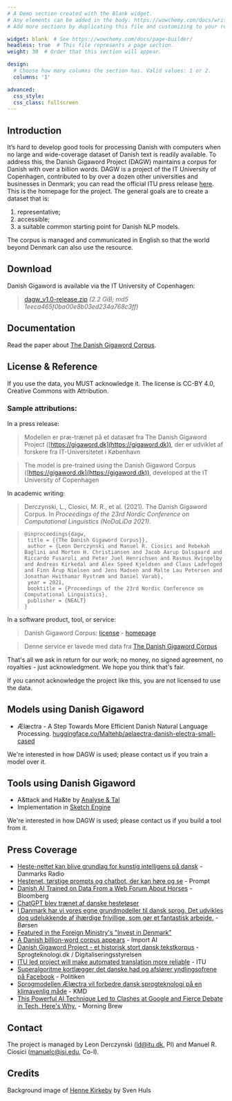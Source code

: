 ```yaml
---
# A Demo section created with the Blank widget.
# Any elements can be added in the body: https://wowchemy.com/docs/writing-markdown-latex/
# Add more sections by duplicating this file and customizing to your requirements.

widget: blank  # See https://wowchemy.com/docs/page-builder/
headless: true  # This file represents a page section.
weight: 30  # Order that this section will appear.

design:
  # Choose how many columns the section has. Valid values: 1 or 2.
  columns: '1'

advanced:
  css_style:
  css_class: fullscreen
---
```



## Introduction

It’s hard to develop good tools for processing Danish with computers when no large and wide-coverage dataset of Danish text is readily available. To address this, the Danish Gigaword Project (DAGW) maintains a corpus for Danish with over a billion words. DAGW is a project of the IT University of Copenhagen, contributed to by over a dozen other universities and businesses in Denmark; you can read the official ITU press release [here](https://en.itu.dk/about-itu/press/news-from-itu/2021/itu-led-project-will-make-automated-translation-more-reliable). This is the homepage for the project. The general goals are to create a dataset that is:

 1. representative; 
 2. accessible; 
 3. a suitable common starting point for Danish NLP models.

The corpus is managed and communicated in English so that the world beyond Denmark can also use the resource.

## Download

Danish Gigaword is available via the IT University of Copenhagen: 

> [dagw_v1.0-release.zip](https://bit.ly/danishgigaword10)  _(2.2 GiB; md5 1eeca465f0ba00e8b03ed234a768c3ff)_


## Documentation

Read the paper about [The Danish Gigaword Corpus](https://aclanthology.org/2021.nodalida-main.46/).

## License & Reference

If you use the data, you MUST acknowledge it. The license is CC-BY 4.0, Creative Commons with Attribution. 

### Sample attributions:

In a press release:

> Modellen er præ-trænet på et datasæt fra The Danish Gigaword Project ([https://gigaword.dk](https://gigaword.dk)), der er udviklet af forskere fra IT-Universitetet i København

> The model is pre-trained using the Danish Gigaword Corpus ([https://gigaword.dk](https://gigaword.dk)), developed at the IT University of Copenhagen

In academic writing:

> Derczynski, L., Ciosici, M. R., et al. (2021). The Danish Gigaword Corpus. In *Proceedings of the 23rd Nordic Conference on Computational Linguistics (NoDaLiDa 2021)*.

> ```
> @inproceedings{dagw,
>  title = {{The Danish Gigaword Corpus}},
>  author = {Leon Derczynski and Manuel R. Ciosici and Rebekah Baglini and Morten H. Christiansen and Jacob Aarup Dalsgaard and Riccardo Fusaroli and Peter Juel Henrichsen and Rasmus Hvingelby and Andreas Kirkedal and Alex Speed Kjeldsen and Claus Ladefoged and Finn Årup Nielsen and Jens Madsen and Malte Lau Petersen and Jonathan Hvithamar Rystrøm and Daniel Varab},
>  year = 2021,
>  booktitle = {Proceedings of the 23rd Nordic Conference on Computational Linguistics},
>  publisher = {NEALT}
>}
>```

In a software product, tool, or service:

> Danish Gigaword Corpus: [license](https://creativecommons.org/licenses/by/4.0/) - [homepage](https://gigaword.dk/)

> Denne service er lavede med data fra [The Danish Gigaword Corpus](https://gigaword.dk/)

That's all we ask in return for our work; no money, no signed agreement, no royalties - just acknowledgment. We hope you think that's fair.

If you cannot acknowledge the project like this, you are not licensed to use the data.

## Models using Danish Gigaword

* Ælæctra - A Step Towards More Efficient Danish Natural Language Processing. [huggingface.co/Maltehb/aelaectra-danish-electra-small-cased](https://huggingface.co/Maltehb/aelaectra-danish-electra-small-cased)

We're interested in how DAGW is used; please contact us if you train a model over it.

## Tools using Danish Gigaword

* A&ttack and Ha&te by [Analyse & Tal](https://ogtal.dk)
* Implementation in [Sketch Engine](https://www.sketchengine.eu/danish-gigaword-corpus/?s=)

We're interested in how DAGW is used; please contact us if you build a tool from it.

## Press Coverage
* [Heste-nettet kan blive grundlag for kunstig intelligens på dansk](https://www.dr.dk/nyheder/viden/teknologi/heste-nettet-kan-blive-grundlag-kunstig-intelligens-paa-dansk) - Danmarks Radio
* [Hestenet, tørstige prompts og chatbot, der kan høre og se](https://www.dr.dk/lyd/special-radio/prompt/prompt-2023/prompt-hestenet-toerstige-prompts-og-chatbot-der-kan-hoere-og-se-11802321008) - Prompt
* [Danish AI Trained on Data From a Web Forum About Horses](https://www.bloomberg.com/news/newsletters/2023-09-22/danish-ai-trained-on-data-from-a-web-forum-about-horses) - Bloomberg
* [ChatGPT blev trænet af danske hestetøser](https://www.heste-nettet.dk/nyheder/15285/)
* [I Danmark har vi vores egne grundmodeller til dansk sprog. Det udvikles dog udelukkende af ihærdige frivillige, som gør et fantastisk arbejde.](https://borsen.dk/nyheder/opinion/debat-staten-investerer-stort-i-kunstig-intelligens-men-rammer-forbi-skiven) - Børsen
* [Featured in the Foreign Ministry's "Invest in Denmark"](https://investindk.com/insights/denmark-to-strenghten-opportunities-for-nlp-businesses)
* [A Danish billion-word corpus appears](https://jack-clark.net/2021/06/07/import-ai-252-gait-surveillance-a-billion-danish-words-deepmind-makes-phone-using-agents/) - Import AI
* [Danish Gigaword Project - et historisk stort dansk tekstkorpus](https://sprogteknologi.dk/blog/danish-gigaword-project-et-historisk-stort-dansk-tekstkorpus) - Sprogteknologi.dk / Digitaliseringsstyrelsen
* [ITU led project will make automated translation more reliable](https://en.itu.dk/about-itu/press/news-from-itu/2021/itu-led-project-will-make-automated-translation-more-reliable) - ITU 
* [Superalgoritme kortlægger det danske had og afslører yndlingsofrene på Facebook](https://politiken.dk/indland/art8205046/Superalgoritme-kortl%C3%A6gger-det-danske-had-og-afsl%C3%B8rer-yndlingsofrene-p%C3%A5-Facebook) - Politiken
* [Sprogmodellen Ælæctra vil forbedre dansk sprogteknologi på en klimavenlig måde](https://www.kmd.dk/presse/pressemeddelelser-og-nyheder/sprogmodellen-aelaectra-vil-forbedre-dansk-sprogteknologi-paa-en-klimavenlig-maade) - KMD
* [This Powerful AI Technique Led to Clashes at Google and Fierce Debate in Tech. Here's Why.](https://www.morningbrew.com/emerging-tech/stories/2021/03/29/one-biggest-advancements-ai-also-sparked-fierce-debate-heres) - Morning Brew

## Contact

The project is managed by Leon Derczynski (ld@itu.dk, PI) and Manuel R. Ciosici (manuelc@isi.edu, Co-I).

## Credits

Background image of [Henne Kirkeby](https://www.pexels.com/photo/aerial-photo-of-beach-3596017/) by Sven Huls
